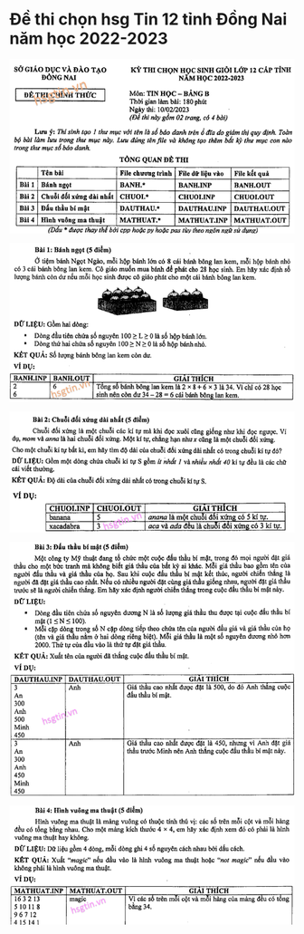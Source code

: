 # Đề thi chọn hsg Tin 12 tỉnh Đồng Nai năm học 2022-2023

![](dnai1222b0.png)

![](dnai1222b1.png)

![](dnai1222b2.png)

![](dnai1222b3.png)

![](dnai1222b4.png)
